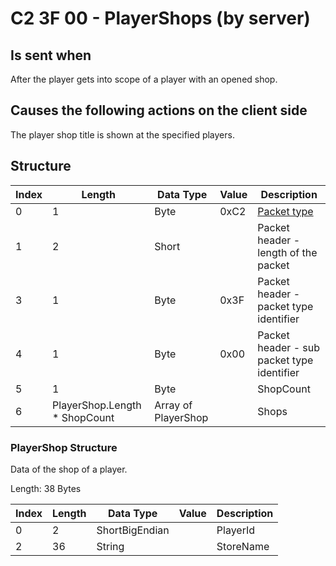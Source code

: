 # C2 3F 00 - PlayerShops (by server)

## Is sent when

After the player gets into scope of a player with an opened shop.

## Causes the following actions on the client side

The player shop title is shown at the specified players.

## Structure

| Index | Length | Data Type | Value | Description |
|-------|--------|-----------|-------|-------------|
| 0 | 1 |   Byte   | 0xC2  | [Packet type](PacketTypes.md) |
| 1 | 2 |    Short   |      | Packet header - length of the packet |
| 3 | 1 |    Byte   | 0x3F  | Packet header - packet type identifier |
| 4 | 1 |    Byte   | 0x00  | Packet header - sub packet type identifier |
| 5 | 1 | Byte |  | ShopCount |
| 6 | PlayerShop.Length * ShopCount | Array of PlayerShop |  | Shops |

### PlayerShop Structure

Data of the shop of a player.

Length: 38 Bytes

| Index | Length | Data Type | Value | Description |
|-------|--------|-----------|-------|-------------|
| 0 | 2 | ShortBigEndian |  | PlayerId |
| 2 | 36 | String |  | StoreName |